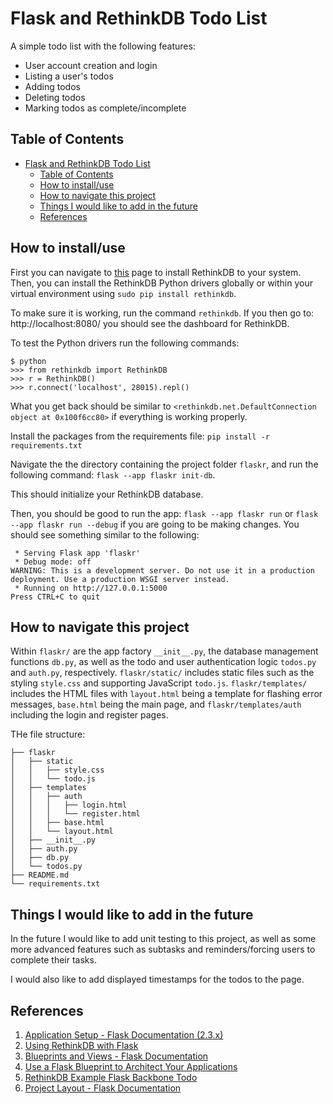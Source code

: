 # Flask and RethinkDB Todo List

A simple todo list with the following features:

* User account creation and login
* Listing a user's todos
* Adding todos
* Deleting todos
* Marking todos as complete/incomplete

## Table of Contents
- [Flask and RethinkDB Todo List](#flask-and-rethinkdb-todo-list)
  - [Table of Contents](#table-of-contents)
  - [How to install/use](#how-to-installuse)
  - [How to navigate this project](#how-to-navigate-this-project)
  - [Things I would like to add in the future](#things-i-would-like-to-add-in-the-future)
  - [References](#references)

## How to install/use

First you can navigate to [this](https://rethinkdb.com/docs/install/) page to install RethinkDB to your system. Then, you can install the RethinkDB Python drivers globally or within your virtual environment using `sudo pip install rethinkdb`.

To make sure it is working, run the command `rethinkdb`. If you then go to: http://localhost:8080/ you should see the dashboard for RethinkDB.

To test the Python drivers run the following commands:
```
$ python
>>> from rethinkdb import RethinkDB
>>> r = RethinkDB()
>>> r.connect('localhost', 28015).repl()
```

What you get back should be similar to `<rethinkdb.net.DefaultConnection object at 0x100f6cc80>` if everything is working properly.

Install the packages from the requirements file: `pip install -r requirements.txt`

Navigate the the directory containing the project folder `flaskr`, and run the following command: `flask --app flaskr init-db`.

This should initialize your RethinkDB database.

Then, you should be good to run the app: `flask --app flaskr run` or `flask --app flaskr run --debug` if you are going to be making changes. You should see something similar to the following:

```
 * Serving Flask app 'flaskr'
 * Debug mode: off
WARNING: This is a development server. Do not use it in a production deployment. Use a production WSGI server instead.
 * Running on http://127.0.0.1:5000
Press CTRL+C to quit
```

## How to navigate this project

Within `flaskr/` are the app factory `__init__.py`, the database management functions `db.py`, as well as the todo and user authentication logic `todos.py` and `auth.py`, respectively. `flaskr/static/` includes static files such as the styling `style.css` and supporting JavaScript `todo.js`. `flaskr/templates/` includes the HTML files with `layout.html` being a template for flashing error messages, `base.html` being the main page, and `flaskr/templates/auth` including the login and register pages.

THe file structure:

```
├── flaskr
│   ├── static
│   │   ├── style.css
│   │   └── todo.js
│   ├── templates
│   │   ├── auth
│   │   │   ├── login.html
│   │   │   └── register.html
│   │   ├── base.html
│   │   └── layout.html
│   ├── __init__.py
│   ├── auth.py
│   ├── db.py
│   └── todos.py
├── README.md
└── requirements.txt
```

## Things I would like to add in the future

In the future I would like to add unit testing to this project, as well as some more advanced features such as subtasks and reminders/forcing users to complete their tasks.

I would also like to add displayed timestamps for the todos to the page.

## References

1. [Application Setup - Flask Documentation (2.3.x)](https://flask.palletsprojects.com/en/2.3.x/tutorial/factory/)
2. [Using RethinkDB with Flask](https://fjebaker.github.io/notes/python/flask/rethink-db-with-flask.html)
3. [Blueprints and Views - Flask Documentation](https://flask.palletsprojects.com/en/2.3.x/tutorial/views/)
4. [Use a Flask Blueprint to Architect Your Applications](https://realpython.com/flask-blueprint/)
5. [RethinkDB Example Flask Backbone Todo](https://github.com/rethinkdb/rethinkdb-example-flask-backbone-todo)
6. [Project Layout - Flask Documentation](https://flask.palletsprojects.com/en/2.3.x/tutorial/layout/)